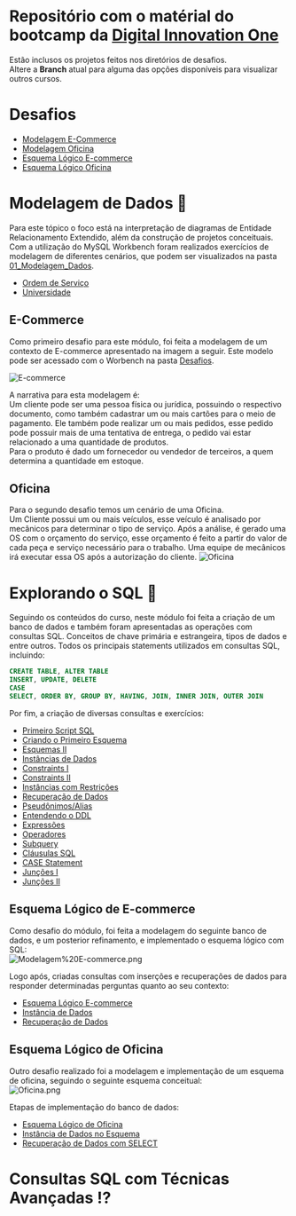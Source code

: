 # Repositório com o matérial do bootcamp da [Digital Innovation One](https://web.dio.me)
Estão inclusos os projetos feitos nos diretórios de desafios. <br>
Altere a **Branch** atual para alguma das opções disponíveis para visualizar outros cursos.

# Desafios
* [Modelagem E-Commerce](https://github.com/Gabryel-Barboza/DIO/tree/SQL/sql_database_specialist/Desafios/Modelagem%20E-commerce)
* [Modelagem Oficina](https://github.com/Gabryel-Barboza/DIO/tree/SQL/sql_database_specialist/Desafios/Modelagem%20Oficina)
* [Esquema Lógico E-commerce](https://github.com/Gabryel-Barboza/DIO/tree/SQL/sql_database_specialist/Desafios/Esquema%20L%C3%B3gico%20E-commerce)
* [Esquema Lógico Oficina](https://github.com/Gabryel-Barboza/DIO/tree/SQL/sql_database_specialist/Desafios/Esquema%20L%C3%B3gico%20Oficina)

# Modelagem de Dados 📝
Para este tópico o foco está na interpretação de diagramas de Entidade Relacionamento Extendido, além da construção de projetos conceituais. <br>
Com a utilização do MySQL Workbench foram realizados exercícios de modelagem de diferentes cenários, que podem ser visualizados na pasta [01_Modelagem_Dados](https://github.com/Gabryel-Barboza/DIO/tree/SQL/sql_database_specialist/01_Modelagem_Dados). <br>
* [Ordem de Serviço](https://github.com/Gabryel-Barboza/DIO/blob/SQL/sql_database_specialist/01_Modelagem_Dados/Ordem%20de%20Serviço.png)
* [Universidade](https://github.com/Gabryel-Barboza/DIO/blob/SQL/sql_database_specialist/01_Modelagem_Dados/Universidade_refinado.png)

## E-Commerce
Como primeiro desafio para este módulo, foi feita a modelagem de um contexto de E-commerce apresentado na imagem a seguir. Este modelo pode ser acessado com o Worbench na pasta [Desafios](https://github.com/Gabryel-Barboza/DIO/tree/SQL/sql_database_specialist/Desafios/Modelagem%20E-commerce).

![E-commerce](https://github.com/user-attachments/assets/d6387d4d-a280-492e-b7fe-4e73044fc443)

A narrativa para esta modelagem é: <br>
Um cliente pode ser uma pessoa física ou jurídica, possuindo o respectivo documento, como também cadastrar um ou mais cartões para o meio de pagamento. Ele também pode realizar um ou mais pedidos, esse pedido pode possuir mais de uma tentativa de entrega, o pedido vai estar relacionado a uma quantidade de produtos. <br>
Para o produto é dado um fornecedor ou vendedor de terceiros, a quem determina a quantidade em estoque. <br>

## Oficina
Para o segundo desafio temos um cenário de uma Oficina. <br>
Um Cliente possui um ou mais veículos, esse veículo é analisado por mecânicos para determinar o tipo de serviço. Após a análise, é gerado uma OS com o orçamento do serviço, esse orçamento é feito a partir do valor de cada peça e serviço necessário para o trabalho. Uma equipe de mecânicos irá executar essa OS após a autorização do cliente.
![Oficina](https://github.com/user-attachments/assets/9d8efae0-eda2-4ed0-9c97-170123011751)

# Explorando o SQL 📜
Seguindo os conteúdos do curso, neste módulo foi feita a criação de um banco de dados e também foram apresentadas as operações com consultas SQL.
Conceitos de chave primária e estrangeira, tipos de dados e entre outros.
Todos os principais statements utilizados em consultas SQL, incluindo: 
```sql
CREATE TABLE, ALTER TABLE
INSERT, UPDATE, DELETE
CASE
SELECT, ORDER BY, GROUP BY, HAVING, JOIN, INNER JOIN, OUTER JOIN
```
Por fim, a criação de diversas consultas e exercícios:
* [Primeiro Script SQL](https://github.com/Gabryel-Barboza/DIO/blob/SQL/sql_database_specialist/02_Explorando_SQL/Scripts/01_Primeiro%20Script.sql)
* [Criando o Primeiro Esquema](https://github.com/Gabryel-Barboza/DIO/blob/SQL/sql_database_specialist/02_Explorando_SQL/Scripts/02_Criando%20um%20Esquema.sql)
* [Esquemas II](https://github.com/Gabryel-Barboza/DIO/blob/SQL/sql_database_specialist/02_Explorando_SQL/Scripts/03_Esquema%20de%20Company.sql)
* [Instâncias de Dados](https://github.com/Gabryel-Barboza/DIO/blob/SQL/sql_database_specialist/02_Explorando_SQL/Scripts/04_Instancias%20de%20Dados.sql)
* [Constraints I](https://github.com/Gabryel-Barboza/DIO/blob/SQL/sql_database_specialist/02_Explorando_SQL/Scripts/05_Adicionando%20Constraints-1.sql)
* [Constraints II](https://github.com/Gabryel-Barboza/DIO/blob/SQL/sql_database_specialist/02_Explorando_SQL/Scripts/05_Adicionando%20Constraints-2.sql)
* [Instâncias com Restrições](https://github.com/Gabryel-Barboza/DIO/blob/SQL/sql_database_specialist/02_Explorando_SQL/Scripts/06_Instancia%20de%20Dados%202.sql)
* [Recuperação de Dados](https://github.com/Gabryel-Barboza/DIO/blob/SQL/sql_database_specialist/02_Explorando_SQL/Scripts/07_Recuperando%20Dados.sql)
* [Pseudônimos/Alias](https://github.com/Gabryel-Barboza/DIO/blob/SQL/sql_database_specialist/02_Explorando_SQL/Scripts/08_Aliasing.sql)
* [Entendendo o DDL](https://github.com/Gabryel-Barboza/DIO/blob/SQL/sql_database_specialist/02_Explorando_SQL/Scripts/09_Explorando%20comandos%20DDL.sql)
* [Expressões](https://github.com/Gabryel-Barboza/DIO/blob/SQL/sql_database_specialist/02_Explorando_SQL/Scripts/10_Express%C3%B5es%20SQL.sql)
* [Operadores](https://github.com/Gabryel-Barboza/DIO/blob/SQL/sql_database_specialist/02_Explorando_SQL/Scripts/11_Operadores.sql)
* [Subquery](https://github.com/Gabryel-Barboza/DIO/blob/SQL/sql_database_specialist/02_Explorando_SQL/Scripts/12_Subquerys.sql)
* [Cláusulas SQL](https://github.com/Gabryel-Barboza/DIO/blob/SQL/sql_database_specialist/02_Explorando_SQL/Scripts/13_Cl%C3%A1usulas%20SQL.sql)
* [CASE Statement](https://github.com/Gabryel-Barboza/DIO/blob/SQL/sql_database_specialist/02_Explorando_SQL/Scripts/14_CASE%20Statement.sql)
* [Junções I](https://github.com/Gabryel-Barboza/DIO/blob/SQL/sql_database_specialist/02_Explorando_SQL/Scripts/15_JOIN%20entre%20tabelas.sql)
* [Junções II](https://github.com/Gabryel-Barboza/DIO/blob/SQL/sql_database_specialist/02_Explorando_SQL/Scripts/16_JOIN%20Statement.sql)

## Esquema Lógico de E-commerce
Como desafio do módulo, foi feita a modelagem do seguinte banco de dados, e um posterior refinamento, e implementado o esquema lógico com SQL: <br>
![Modelagem%20E-commerce.png](https://github.com/Gabryel-Barboza/DIO/blob/SQL/sql_database_specialist/Desafios/Esquema%20L%C3%B3gico%20E-commerce/Modelagem%20E-commerce.png)
<br>

Logo após, criadas consultas com inserções e recuperações de dados para responder determinadas perguntas quanto ao seu contexto:
* [Esquema Lógico E-commerce](https://github.com/Gabryel-Barboza/DIO/blob/SQL/sql_database_specialist/Desafios/Esquema%20L%C3%B3gico%20E-commerce/Esquema%20do%20Banco%20de%20Dados%20E-commerce.sql)
* [Instância de Dados](https://github.com/Gabryel-Barboza/DIO/blob/SQL/sql_database_specialist/Desafios/Esquema%20L%C3%B3gico%20E-commerce/Inst%C3%A2ncia%20de%20Dados%20no%20E-commerce.sql)
* [Recuperação de Dados](https://github.com/Gabryel-Barboza/DIO/blob/SQL/sql_database_specialist/Desafios/Esquema%20L%C3%B3gico%20E-commerce/Recuperando%20Dados%20do%20Banco.sql)

## Esquema Lógico de Oficina
Outro desafio realizado foi a modelagem e implementação de um esquema de oficina, seguindo o seguinte esquema conceitual: <br>
![Oficina.png](https://github.com/Gabryel-Barboza/DIO/blob/SQL/sql_database_specialist/Desafios/Esquema%20L%C3%B3gico%20Oficina/Oficina.png)
<br>

Etapas de implementação do banco de dados:
* [Esquema Lógico de Oficina](https://github.com/Gabryel-Barboza/DIO/blob/SQL/sql_database_specialist/Desafios/Esquema%20L%C3%B3gico%20Oficina/Esquema%20do%20Banco%20de%20Dados%20Oficina.sql)
* [Instância de Dados no Esquema](https://github.com/Gabryel-Barboza/DIO/blob/SQL/sql_database_specialist/Desafios/Esquema%20L%C3%B3gico%20Oficina/Inst%C3%A2ncia%20de%20Dados.sql)
* [Recuperação de Dados com SELECT](https://github.com/Gabryel-Barboza/DIO/blob/SQL/sql_database_specialist/Desafios/Esquema%20L%C3%B3gico%20Oficina/Recuperando%20Dados.sql)

# Consultas SQL com Técnicas Avançadas ⁉️
